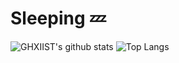 # Sleeping :zzz:

![GHXIIST's github stats](https://github-readme-stats.vercel.app/api?username=GHXIIST&show_icons=true&count_private=true&theme=tokyonight)
![Top Langs](https://github-readme-stats.vercel.app/api/top-langs/?username=GHXIIST&show_icons=true&theme=tokyonight)
<!--&show_icons=true-->

<!--
**GHXIIST/GHXIIST** is a ✨ _special_ ✨ repository because its `README.md` (this file) appears on your GitHub profile.

Here are some ideas to get you started:

- 🔭 I’m currently working on ...
- 🌱 I’m currently learning ...
- 👯 I’m looking to collaborate on ...
- 🤔 I’m looking for help with ...
- 💬 Ask me about ...
- 📫 How to reach me: ...
- 😄 Pronouns: ...
- ⚡ Fun fact: ...
-->
